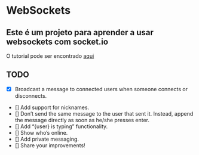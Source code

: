 # WebSockets

## Este é um projeto para aprender a usar websockets com socket.io

O tutorial pode ser encontrado [aqui](https://socket.io/get-started/chat)

## TODO

- [x] Broadcast a message to connected users when someone connects or disconnects.
- [] Add support for nicknames.
- [] Don’t send the same message to the user that sent it. Instead, append the message directly as soon as he/she presses enter.
- [] Add “{user} is typing” functionality.
- [] Show who’s online.
- [] Add private messaging.
- [] Share your improvements!
